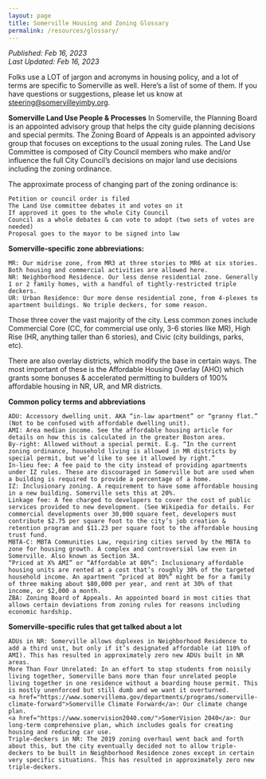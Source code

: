 ```yaml
---
layout: page
title: Somerville Housing and Zoning Glossary
permalink: /resources/glossary/
---
```

_Published: <time datetime="2023-02-16T15:04:00-0400">Feb 16, 2023</time>_  
_Last Updated: <time datetime="2023-02-16T15:04:00-0400">Feb 16, 2023</time>_  

Folks use a LOT of jargon and acronyms in housing policy, and a lot of terms are specific to Somerville as well. Here’s a list of some of them. If you have questions or suggestions, please let us know at <a href="mailto:steering@somervilleyimby.org">steering@somervilleyimby.org</a>.

**Somerville Land Use People & Processes**
In Somerville, the Planning Board is an appointed advisory group that helps the city guide planning decisions and special permits. 
The Zoning Board of Appeals is an appointed advisory group that focuses on exceptions to the usual zoning rules. The Land Use Committee is composed of City Council members who make and/or influence the full City Council’s decisions on major land use decisions including the zoning ordinance.

The approximate process of changing part of the zoning ordinance is:

    Petition or council order is filed
    The Land Use committee debates it and votes on it
    If approved it goes to the whole City Council
    Council as a whole debates & can vote to adopt (two sets of votes are needed)
    Proposal goes to the mayor to be signed into law

**Somerville-specific zone abbreviations:**

    MR: Our midrise zone, from MR3 at three stories to MR6 at six stories. Both housing and commercial activities are allowed here.
    NR: Neighborhood Residence. Our less dense residential zone. Generally 1 or 2 family homes, with a handful of tightly-restricted triple deckers.
    UR: Urban Residence: Our more dense residential zone, from 4-plexes to apartment buildings. No triple deckers, for some reason.

Those three cover the vast majority of the city. Less common zones include Commercial Core (CC, for commercial use only, 3-6 stories like MR), High Rise (HR, anything taller than 6 stories), and Civic (city buildings, parks, etc).

There are also overlay districts, which modify the base in certain ways. The most important of these is the Affordable Housing Overlay (AHO) which grants some bonuses & accelerated permitting to builders of 100% affordable housing in NR, UR, and MR districts.

**Common policy terms and abbreviations**

    ADU: Accessory dwelling unit. AKA “in-law apartment” or “granny flat.” (Not to be confused with affordable dwelling unit).
    AMI: Area median income. See the affordable housing article for details on how this is calculated in the greater Boston area.
    By-right: Allowed without a special permit. E.g. “In the current zoning ordinance, household living is allowed in MR districts by special permit, but we’d like to see it allowed by right.”
    In-lieu fee: A fee paid to the city instead of providing apartments under IZ rules. These are discouraged in Somerville but are used when a building is required to provide a percentage of a home.
    IZ: Inclusionary zoning. A requirement to have some affordable housing in a new building. Somerville sets this at 20%.
    Linkage fee: A fee charged to developers to cover the cost of public services provided to new development. (See Wikipedia for details. For commercial developments over 30,000 square feet, developers must contribute $2.75 per square foot to the city’s job creation & retention program and $11.23 per square foot to the affordable housing trust fund.
    MBTA-C: MBTA Communities Law, requiring cities served by the MBTA to zone for housing growth. A complex and controversial law even in Somerville. Also known as Section 3A.
    “Priced at X% AMI” or “Affordable at 80%”: Inclusionary affordable housing units are rented at a cost that’s roughly 30% of the targeted household income. An apartment “priced at 80%” might be for a family of three making about $80,000 per year, and rent at 30% of that income, or $2,000 a month.
    ZBA: Zoning Board of Appeals. An appointed board in most cities that allows certain deviations from zoning rules for reasons including economic hardship.

**Somerville-specific rules that get talked about a lot**

    ADUs in NR: Somerville allows duplexes in Neighborhood Residence to add a third unit, but only if it’s designated affordable (at 110% of AMI). This has resulted in approximately zero new ADUs built in NR areas.
    More Than Four Unrelated: In an effort to stop students from noisily living together, Somerville bans more than four unrelated people living together in one residence without a boarding house permit. This is mostly unenforced but still dumb and we want it overturned.
    <a href="https://www.somervillema.gov/departments/programs/somerville-climate-forward">Somerville Climate Forward</a>: Our climate change plan.
    <a href="https://www.somervision2040.com/">SomerVision 2040</a>: Our long-term comprehensive plan, which includes goals for creating housing and reducing car use.
    Triple-deckers in NR: The 2019 zoning overhaul went back and forth about this, but the city eventually decided not to allow triple-deckers to be built in Neighborhood Residence zones except in certain very specific situations. This has resulted in approximately zero new triple-deckers.
